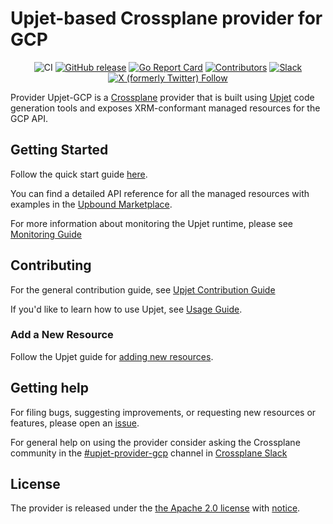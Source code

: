 <!--
SPDX-FileCopyrightText: 2023 The Crossplane Authors <https://crossplane.io>

SPDX-License-Identifier: CC-BY-4.0
-->

# Upjet-based Crossplane provider for GCP

<div style="text-align: center;">

![CI](https://github.com/crossplane-contrib/provider-upjet-gcp/workflows/CI/badge.svg)
[![GitHub release](https://img.shields.io/github/release/crossplane-contrib/provider-upjet-gcp/all.svg)](https://github.com/crossplane-contrib/provider-upjet-gcp/releases)
[![Go Report Card](https://goreportcard.com/badge/github.com/crossplane-contrib/provider-upjet-gcp)](https://goreportcard.com/report/github.com/crossplane-contrib/provider-upjet-gcp)
[![Contributors](https://img.shields.io/github/contributors/crossplane-contrib/provider-upjet-gcp)](https://github.com/crossplane-contrib/provider-upjet-gcp/graphs/contributors)
[![Slack](https://img.shields.io/badge/Slack-4A154B?logo=slack)](https://crossplane.slack.com/archives/C05E7EVM459)
[![X (formerly Twitter) Follow](https://img.shields.io/twitter/follow/crossplane_io)](https://twitter.com/crossplane_io)

</div>

Provider Upjet-GCP is a [Crossplane](https://crossplane.io/) provider that
is built using [Upjet](https://github.com/crossplane/upjet) code
generation tools and exposes XRM-conformant managed resources for the
GCP API.

## Getting Started

Follow the quick start
guide [here](https://marketplace.upbound.io/providers/upbound/provider-family-azure/latest/docs/quickstart).

You can find a detailed API reference for all the managed resources with examples in
the [Upbound Marketplace](https://marketplace.upbound.io/providers/upbound/provider-family-azure/latest/managed-resources).

For more information about monitoring the Upjet runtime, please
see [Monitoring Guide](https://github.com/crossplane/upjet/blob/main/docs/monitoring.md)

## Contributing

For the general contribution guide,
see [Upjet Contribution Guide](https://github.com/crossplane/upjet/blob/main/CONTRIBUTING.md)

If you'd like to learn how to use Upjet, see [Usage Guide](https://github.com/crossplane/upjet/tree/main/docs).

### Add a New Resource

Follow the Upjet guide
for [adding new resources](https://github.com/crossplane/upjet/blob/main/docs/adding-new-resource.md).

## Getting help

For filing bugs, suggesting improvements, or requesting new resources or features, please
open an [issue](https://github.com/crossplane-contrib/provider-upjet-azure/issues/new/choose).

For general help on using the provider consider asking the Crossplane community in the
[#upjet-provider-gcp](https://crossplane.slack.com/archives/C05E7EVM459) channel in
[Crossplane Slack](https://slack.crossplane.io)

## License

The provider is released under the [the Apache 2.0 license](LICENSE) with [notice](NOTICE).
